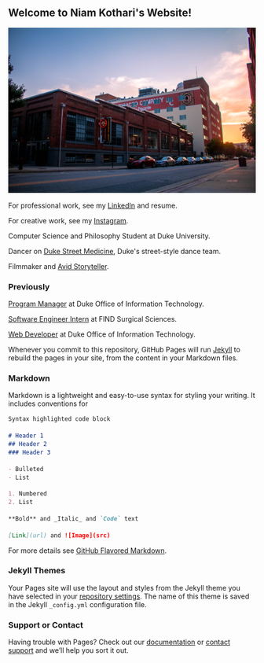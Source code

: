 ## Welcome to Niam Kothari's Website!

![West Village Sunset](src/WestVillageSunset.jpg)

For professional work, see my [LinkedIn](https://www.linkedin.com/in/niamkothari/) and resume.

For creative work, see my [Instagram](https://www.instagram.com/niamkothari/?hl=en).

Computer Science and Philosophy Student at Duke University.

Dancer on [Duke Street Medicine](https://www.youtube.com/watch?v=bVDJ2HIqavk), Duke's street-style dance team.

Filmmaker and [Avid Storyteller](https://www.youtube.com/watch?v=fFxf21zp9Vo).

### Previously
[Program Manager](https://codeplus.duke.edu/node/6675) at Duke Office of Information Technology.

[Software Engineer Intern](https://findsurgicalsciences.com/) at FIND Surgical Sciences.

[Web Developer](https://www.youtube.com/watch?v=w8IFclyYFTg) at Duke Office of Information Technology.


Whenever you commit to this repository, GitHub Pages will run [Jekyll](https://jekyllrb.com/) to rebuild the pages in your site, from the content in your Markdown files.

### Markdown

Markdown is a lightweight and easy-to-use syntax for styling your writing. It includes conventions for

```markdown
Syntax highlighted code block

# Header 1
## Header 2
### Header 3

- Bulleted
- List

1. Numbered
2. List

**Bold** and _Italic_ and `Code` text

[Link](url) and ![Image](src)
```

For more details see [GitHub Flavored Markdown](https://guides.github.com/features/mastering-markdown/).

### Jekyll Themes

Your Pages site will use the layout and styles from the Jekyll theme you have selected in your [repository settings](https://github.com/niamkothari/niamkothari.github.io/settings/pages). The name of this theme is saved in the Jekyll `_config.yml` configuration file.

### Support or Contact

Having trouble with Pages? Check out our [documentation](https://docs.github.com/categories/github-pages-basics/) or [contact support](https://support.github.com/contact) and we’ll help you sort it out.
